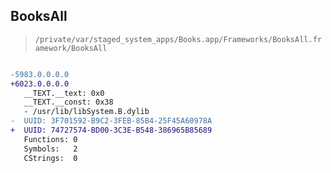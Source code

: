 ## BooksAll

> `/private/var/staged_system_apps/Books.app/Frameworks/BooksAll.framework/BooksAll`

```diff

-5983.0.0.0.0
+6023.0.0.0.0
   __TEXT.__text: 0x0
   __TEXT.__const: 0x38
   - /usr/lib/libSystem.B.dylib
-  UUID: 3F701592-B9C2-3FEB-85B4-25F45A60978A
+  UUID: 74727574-BD00-3C3E-B548-386965B85689
   Functions: 0
   Symbols:   2
   CStrings:  0

```
